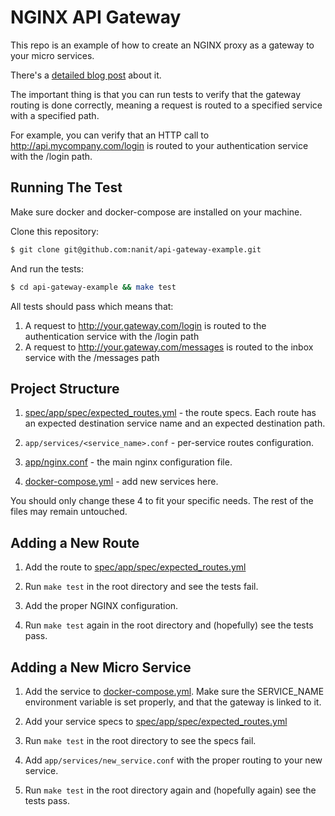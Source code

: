 NGINX API Gateway
=================

This repo is an example of how to create an NGINX proxy as a gateway to your
micro services.

There's a [detailed blog post](https://engineering.nanit.com/testing-nginx-as-your-micro-services-gateway-7e8c71fcdfa6) about it.

The important thing is that you can run tests to verify that the gateway routing
is done correctly, meaning a request is routed to a specified service with a
specified path.

For example, you can verify that an HTTP call to http://api.mycompany.com/login is
routed to your authentication service with the /login path.

Running The Test
----------------

Make sure docker and docker-compose are installed on your machine.

Clone this repository:

```bash
$ git clone git@github.com:nanit/api-gateway-example.git
```

And run the tests:

```bash
$ cd api-gateway-example && make test
```

All tests should pass which means that:

1. A request to http://your.gateway.com/login is routed to the authentication service
   with the /login path
2. A request to http://your.gateway.com/messages is routed to the inbox
   service with the /messages path

Project Structure
-----------------

1. [spec/app/spec/expected_routes.yml](https://github.com/nanit/api-gateway-example/blob/master/spec/app/spec/expected_routes.yml) - the route specs. Each route has an expected destination service name and an expected destination path.

2. `app/services/<service_name>.conf` - per-service routes configuration.

3. [app/nginx.conf](https://github.com/nanit/api-gateway-example/blob/master/app/nginx.conf) - the main nginx configuration file.

4. [docker-compose.yml](https://github.com/nanit/api-gateway-example/blob/master/docker-compose.yml) - add new services here.

You should only change these 4 to fit your specific needs. The rest of the
files may remain untouched.


Adding a New Route
------------------

1. Add the route to [spec/app/spec/expected_routes.yml](https://github.com/nanit/api-gateway-example/blob/master/spec/app/spec/expected_routes.yml)

2. Run `make test` in the root directory and see the tests fail.

3. Add the proper NGINX configuration.

4. Run `make test` again in the root directory and (hopefully) see the tests pass.

Adding a New Micro Service
--------------------------

1. Add the service to [docker-compose.yml](https://github.com/nanit/api-gateway-example/blob/master/docker-compose.yml). Make sure the SERVICE_NAME environment variable is set properly, and that the gateway is linked to it.

2. Add your service specs to [spec/app/spec/expected_routes.yml](https://github.com/nanit/api-gateway-example/blob/master/spec/app/spec/expected_routes.yml)

3. Run `make test` in the root directory to see the specs fail.

4. Add `app/services/new_service.conf` with the proper routing to your new service.

5. Run `make test` in the root directory again and (hopefully again) see the
   tests pass.

